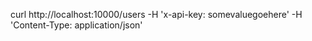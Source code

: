 curl http://localhost:10000/users -H 'x-api-key: somevaluegoehere' -H 'Content-Type: application/json' 
